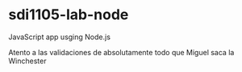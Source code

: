 # sdi1105-lab-node
JavaScript app usging Node.js

Atento a las validaciones de absolutamente todo que Miguel saca la Winchester
